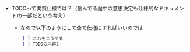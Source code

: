#

- TODOって実質仕様では？（悩んでる途中の意思決定も仕様的なドキュメントの一部だという考え）
  - なので以下のようにして全て仕様にすればいいのでは

  ```仕様.md
    - [ ] これをこうする
    - [ ] TODOの内容2
  ```
